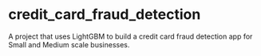 # credit_card_fraud_detection
A project that uses LightGBM to build a credit card fraud detection app for Small and Medium scale businesses.  
